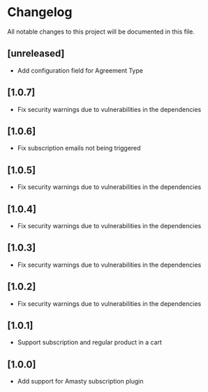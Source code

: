# Changelog
All notable changes to this project will be documented in this file.

## [unreleased]

- Add configuration field for Agreement Type

## [1.0.7]

- Fix security warnings due to vulnerabilities in the dependencies

## [1.0.6]

- Fix subscription emails not being triggered

## [1.0.5]

- Fix security warnings due to vulnerabilities in the dependencies

## [1.0.4]

- Fix security warnings due to vulnerabilities in the dependencies

## [1.0.3]

- Fix security warnings due to vulnerabilities in the dependencies

## [1.0.2]

- Fix security warnings due to vulnerabilities in the dependencies

## [1.0.1]

- Support subscription and regular product in a cart

## [1.0.0]

- Add support for Amasty subscription plugin